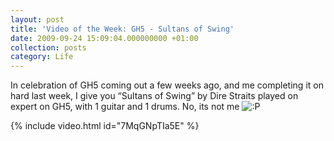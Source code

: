 ```yaml
---
layout: post
title: 'Video of the Week: GH5 - Sultans of Swing'
date: 2009-09-24 15:09:04.000000000 +01:00
collection: posts
category: Life
---
```


In celebration of GH5 coming out a few weeks ago, and me completing it on hard last week, I give you “Sultans of Swing” by Dire Straits played on expert on GH5, with 1 guitar and 1 drums. No, its not me ![:P](http://www.10people.co.uk/wp-includes/images/smilies/icon_razz.gif)

{% include video.html id="7MqGNpTIa5E" %}
